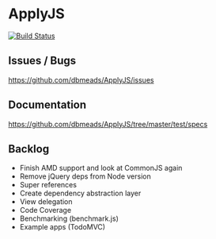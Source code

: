 ApplyJS
=======

[![Build Status](https://secure.travis-ci.org/dbmeads/ApplyJS.png)](http://travis-ci.org/dbmeads/ApplyJS)


## Issues / Bugs

https://github.com/dbmeads/ApplyJS/issues

## Documentation

https://github.com/dbmeads/ApplyJS/tree/master/test/specs

## Backlog

- Finish AMD support and look at CommonJS again
- Remove jQuery deps from Node version
- Super references
- Create dependency abstraction layer
- View delegation
- Code Coverage
- Benchmarking (benchmark.js)
- Example apps (TodoMVC)
